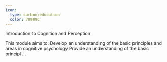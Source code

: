 ```yaml
---
icon:
  type: carbon:education
  color: 78909C
---
```

Introduction to Cognition and Perception

This module aims to: Develop an understanding of the basic principles and areas in cognitive psychology Provide an understanding of the basic principl ... 
